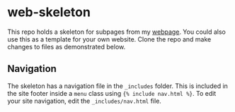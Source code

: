 # web-skeleton

This repo holds a skeleton for subpages from my
[webpage](http://www.stephenelane.com). You could also use this as a template
for your own website. Clone the repo and make changes to files as demonstrated
below.



## Navigation

The skeleton has a navigation file in the `_includes` folder. This is included
in the site footer inside a `menu` class using `{% include nav.html %}`. To edit
your site navigation, edit the `_includes/nav.html` file.
